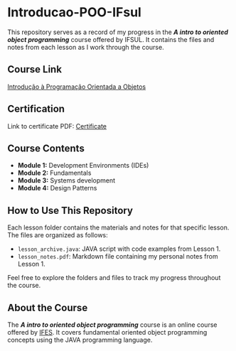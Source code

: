 # Introducao-POO-IFsul

This repository serves as a record of my progress in the ***A intro to oriented object programming*** course offered by IFSUL. It contains the files and notes from each lesson as I work through the course.

## Course Link

[Introdução à Programação Orientada a Objetos](https://mundi.ifsul.edu.br/portal/introducao-a-programacao-orientada-a-objetos.php)

## Certification

Link to certificate PDF: [Certificate](https://github.com/DeNadaii/Introducao-POO-IFsul/blob/master/PDFs/Certificado.pdf)

## Course Contents

- **Module 1:** Development Environments (IDEs)
- **Module 2:** Fundamentals
- **Module 3:** Systems development
- **Module 4:** Design Patterns

## How to Use This Repository

Each lesson folder contains the materials and notes for that specific lesson. The files are organized as follows:

- `lesson_archive.java`: JAVA script with code examples from Lesson 1.
- `lesson_notes.pdf`: Markdown file containing my personal notes from Lesson 1.

Feel free to explore the folders and files to track my progress throughout the course.

## About the Course

The ***A intro to oriented object programming*** course is an online course offered by [IFES](http://www.ifsul.edu.br/). It covers fundamental oriented object programming concepts using the JAVA programming language.

